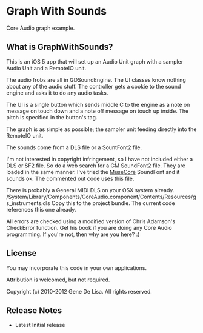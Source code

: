 Graph With Sounds
======

Core Audio graph example.

What is GraphWithSounds?
---------------
This is an iOS 5 app that will set up an Audio Unit graph with a sampler Audio Unit and a RemoteIO unit.

The audio frobs are all in GDSoundEngine. The UI classes know nothing about any of the audio stuff. The controller gets a cookie to the sound engine and asks it to do any audio tasks.

 The UI is a single button which sends middle C to the engine as a note on message on touch down and a note off message on touch up inside. The pitch is specified in the button's tag.

The graph is as simple as possible; the sampler unit feeding directly into the RemoteIO unit. 

The sounds come from a DLS file or a SountFont2 file.

I'm not interested in copyright infringement, so I have not included either a DLS or SF2 file. So do a web search for a GM SoundFont2 file. They are loaded in the same manner. I've tried the [MuseCore](http://musescore.org/en/handbook/soundfont/ "MuseCore") SoundFont and it sounds ok. The commented out code uses this file.

There is probably a General MIDI DLS on your OSX system already.
/System/Library/Components/CoreAudio.component/Contents/Resources/gs_instruments.dls
Copy this to the project bundle. The current code references this one already.


All errors are checked using a modified version of Chris Adamson's CheckError function.
Get his book if you are doing any Core Audio programming. If you're not, then why are you here? :)

License
-------

You may incorporate this code in your own applications.

Attribution is welcomed, but not required.

Copyright (c) 2010-2012 Gene De Lisa. All rights reserved.


Release Notes
-------------

* Latest
Initial release